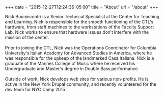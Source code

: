 +++
date = "2015-12-27T12:24:36-05:00"
title = "About"
url = "/about"
+++

<span class="drop-cap">N</span>ick Buonincontri is a Senior Technical Specialist at the Center for Teaching and Learning. Nick is responsible for the smooth functioning of the CTL's hardware, from staff machines to the workstations of the Faculty Support Lab. Nick works to ensure that hardware issues don't interfere with the mission of the center.<br/>
<br/>
Prior to joining the CTL, Nick was the Operations Coordinator for Columbia University's Italian Academy for Advanced Studies in America, where he was responsible for the upkeep of the landmarked Casa Italiana. Nick is a graduate of the Mannes College of Music where he received his Undergraduate and Master's degree in Double Bass performance.<br/>
<br/>
Outside of work, Nick develops web sites for various non-profits. He is active in the New York Drupal community, and recently volunteered for the dev team for NYC Camp 2015
